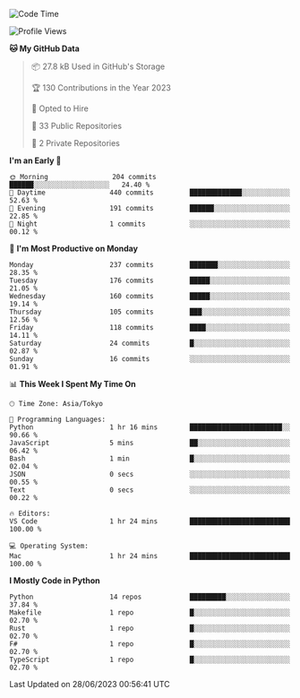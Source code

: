 <!--START_SECTION:waka-->
![Code Time](http://img.shields.io/badge/Code%20Time-687%20hrs%2041%20mins-blue)

![Profile Views](http://img.shields.io/badge/Profile%20Views-1-blue)

**🐱 My GitHub Data** 

> 📦 27.8 kB Used in GitHub's Storage 
 > 
> 🏆 130 Contributions in the Year 2023
 > 
> 💼 Opted to Hire
 > 
> 📜 33 Public Repositories 
 > 
> 🔑 2 Private Repositories 
 > 
**I'm an Early 🐤** 

```text
🌞 Morning                204 commits         ██████░░░░░░░░░░░░░░░░░░░   24.40 % 
🌆 Daytime                440 commits         █████████████░░░░░░░░░░░░   52.63 % 
🌃 Evening                191 commits         ██████░░░░░░░░░░░░░░░░░░░   22.85 % 
🌙 Night                  1 commits           ░░░░░░░░░░░░░░░░░░░░░░░░░   00.12 % 
```
📅 **I'm Most Productive on Monday** 

```text
Monday                   237 commits         ███████░░░░░░░░░░░░░░░░░░   28.35 % 
Tuesday                  176 commits         █████░░░░░░░░░░░░░░░░░░░░   21.05 % 
Wednesday                160 commits         █████░░░░░░░░░░░░░░░░░░░░   19.14 % 
Thursday                 105 commits         ███░░░░░░░░░░░░░░░░░░░░░░   12.56 % 
Friday                   118 commits         ████░░░░░░░░░░░░░░░░░░░░░   14.11 % 
Saturday                 24 commits          █░░░░░░░░░░░░░░░░░░░░░░░░   02.87 % 
Sunday                   16 commits          ░░░░░░░░░░░░░░░░░░░░░░░░░   01.91 % 
```


📊 **This Week I Spent My Time On** 

```text
🕑︎ Time Zone: Asia/Tokyo

💬 Programming Languages: 
Python                   1 hr 16 mins        ███████████████████████░░   90.66 % 
JavaScript               5 mins              ██░░░░░░░░░░░░░░░░░░░░░░░   06.42 % 
Bash                     1 min               █░░░░░░░░░░░░░░░░░░░░░░░░   02.04 % 
JSON                     0 secs              ░░░░░░░░░░░░░░░░░░░░░░░░░   00.55 % 
Text                     0 secs              ░░░░░░░░░░░░░░░░░░░░░░░░░   00.22 % 

🔥 Editors: 
VS Code                  1 hr 24 mins        █████████████████████████   100.00 % 

💻 Operating System: 
Mac                      1 hr 24 mins        █████████████████████████   100.00 % 
```

**I Mostly Code in Python** 

```text
Python                   14 repos            █████████░░░░░░░░░░░░░░░░   37.84 % 
Makefile                 1 repo              █░░░░░░░░░░░░░░░░░░░░░░░░   02.70 % 
Rust                     1 repo              █░░░░░░░░░░░░░░░░░░░░░░░░   02.70 % 
F#                       1 repo              █░░░░░░░░░░░░░░░░░░░░░░░░   02.70 % 
TypeScript               1 repo              █░░░░░░░░░░░░░░░░░░░░░░░░   02.70 % 
```




 Last Updated on 28/06/2023 00:56:41 UTC
<!--END_SECTION:waka-->
